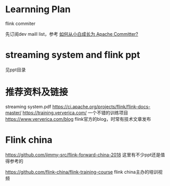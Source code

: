 # Learnning Plan

flink commiter

先订阅dev maill list，参考 [如何从小白成长为 Apache Committer?](http://wuchong.me/blog/2019/02/12/how-to-become-apache-committer/)

# streaming system and flink ppt

见ppt目录

# 推荐资料及链接

streaming system.pdf
https://ci.apache.org/projects/flink/flink-docs-master/
https://training.ververica.com/    一个不错的训练项目
https://www.ververica.com/blog      flink官方的blog，时常有技术文章发布

#  Flink china 

https://github.com/jimmy-src/flink-forward-china-2018
这里有不少ppt还是值得参考的

https://github.com/flink-china/flink-training-course
flink china主办的培训视频